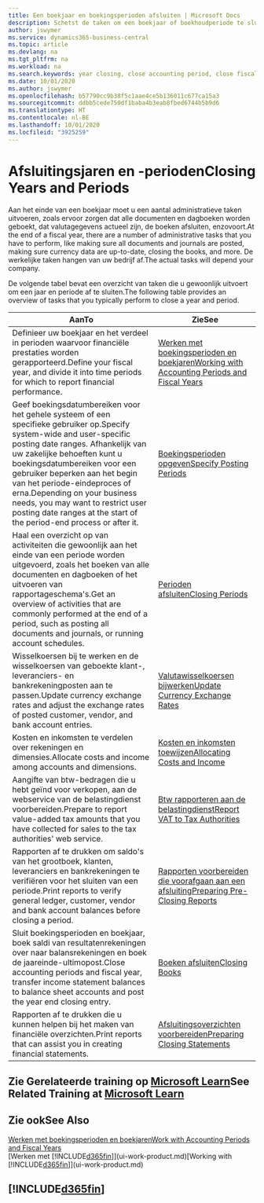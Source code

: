 ```yaml
---
title: Een boekjaar en boekingsperioden afsluiten | Microsoft Docs
description: Schetst de taken om een boekjaar of boekhoudperiode te sluiten, bijvoorbeeld, ervoor zorgen dat documenten en dagboeken worden geboekt en banksaldi verifiëren.
author: jswymer
ms.service: dynamics365-business-central
ms.topic: article
ms.devlang: na
ms.tgt_pltfrm: na
ms.workload: na
ms.search.keywords: year closing, close accounting period, close fiscal year, bank account detailed trial balance
ms.date: 10/01/2020
ms.author: jswymer
ms.openlocfilehash: b57790cc9b38f5c1aae4ce5b136011c677ca15a3
ms.sourcegitcommit: ddbb5cede750df1baba4b3eab8fbed6744b5b9d6
ms.translationtype: HT
ms.contentlocale: nl-BE
ms.lasthandoff: 10/01/2020
ms.locfileid: "3925259"
---
```

# <a name="closing-years-and-periods"></a><span data-ttu-id="7d01f-103">Afsluitingsjaren en -perioden</span><span class="sxs-lookup"><span data-stu-id="7d01f-103">Closing Years and Periods</span></span>

<span data-ttu-id="7d01f-104">Aan het einde van een boekjaar moet u een aantal administratieve taken uitvoeren, zoals ervoor zorgen dat alle documenten en dagboeken worden geboekt, dat valutagegevens actueel zijn, de boeken afsluiten, enzovoort.</span><span class="sxs-lookup"><span data-stu-id="7d01f-104">At the end of a fiscal year, there are a number of administrative tasks that you have to perform, like making sure all documents and journals are posted, making sure currency data are up-to-date, closing the books, and more.</span></span> <span data-ttu-id="7d01f-105">De werkelijke taken hangen van uw bedrijf af.</span><span class="sxs-lookup"><span data-stu-id="7d01f-105">The actual tasks will depend your company.</span></span>

<span data-ttu-id="7d01f-106">De volgende tabel bevat een overzicht van taken die u gewoonlijk uitvoert om een jaar en periode af te sluiten.</span><span class="sxs-lookup"><span data-stu-id="7d01f-106">The following table provides an overview of tasks that you typically perform to close a year and period.</span></span>

| <span data-ttu-id="7d01f-107">Aan</span><span class="sxs-lookup"><span data-stu-id="7d01f-107">To</span></span> | <span data-ttu-id="7d01f-108">Zie</span><span class="sxs-lookup"><span data-stu-id="7d01f-108">See</span></span> |
| --- | --- |
| <span data-ttu-id="7d01f-109">Definieer uw boekjaar en het verdeel in perioden waarvoor financiële prestaties worden gerapporteerd.</span><span class="sxs-lookup"><span data-stu-id="7d01f-109">Define your fiscal year, and divide it into time periods for which to report financial performance.</span></span> | [<span data-ttu-id="7d01f-110">Werken met boekingsperioden en boekjaren</span><span class="sxs-lookup"><span data-stu-id="7d01f-110">Working with Accounting Periods and Fiscal Years</span></span>](finance-accounting-periods-and-fiscal-years.md)|
| <span data-ttu-id="7d01f-111">Geef boekingsdatumbereiken voor het gehele systeem of een specifieke gebruiker op.</span><span class="sxs-lookup"><span data-stu-id="7d01f-111">Specify system-wide and user-specific posting date ranges.</span></span> <span data-ttu-id="7d01f-112">Afhankelijk van uw zakelijke behoeften kunt u boekingsdatumbereiken voor een gebruiker beperken aan het begin van het periode-eindeproces of erna.</span><span class="sxs-lookup"><span data-stu-id="7d01f-112">Depending on your business needs, you may want to restrict user posting date ranges at the start of the period-end process or after it.</span></span> |[<span data-ttu-id="7d01f-113">Boekingsperioden opgeven</span><span class="sxs-lookup"><span data-stu-id="7d01f-113">Specify Posting Periods</span></span>](finance-how-specify-posting-periods.md) |
| <span data-ttu-id="7d01f-114">Haal een overzicht op van activiteiten die gewoonlijk aan het einde van een periode worden uitgevoerd, zoals het boeken van alle documenten en dagboeken of het uitvoeren van rapportageschema's.</span><span class="sxs-lookup"><span data-stu-id="7d01f-114">Get an overview of activities that are commonly performed at the end of a period, such as posting all documents and journals, or running account schedules.</span></span> |[<span data-ttu-id="7d01f-115">Perioden afsluiten</span><span class="sxs-lookup"><span data-stu-id="7d01f-115">Closing Periods</span></span>](year-how-complete-period-end-processes.md) |
| <span data-ttu-id="7d01f-116">Wisselkoersen bij te werken en de wisselkoersen van geboekte klant-, leveranciers- en bankrekeningposten aan te passen.</span><span class="sxs-lookup"><span data-stu-id="7d01f-116">Update currency exchange rates and adjust the exchange rates of posted customer, vendor, and bank account entries.</span></span> |[<span data-ttu-id="7d01f-117">Valutawisselkoersen bijwerken</span><span class="sxs-lookup"><span data-stu-id="7d01f-117">Update Currency Exchange Rates</span></span>](finance-how-update-currencies.md) |
| <span data-ttu-id="7d01f-118">Kosten en inkomsten te verdelen over rekeningen en dimensies.</span><span class="sxs-lookup"><span data-stu-id="7d01f-118">Allocate costs and income among accounts and dimensions.</span></span> |[<span data-ttu-id="7d01f-119">Kosten en inkomsten toewijzen</span><span class="sxs-lookup"><span data-stu-id="7d01f-119">Allocating Costs and Income</span></span>](year-allocate-costs-income.md) |
| <span data-ttu-id="7d01f-120">Aangifte van btw-bedragen die u hebt geïnd voor verkopen, aan de webservice van de belastingdienst voorbereiden.</span><span class="sxs-lookup"><span data-stu-id="7d01f-120">Prepare to report value-added tax amounts that you have collected for sales to the tax authorities' web service.</span></span> |[<span data-ttu-id="7d01f-121">Btw rapporteren aan de belastingdienst</span><span class="sxs-lookup"><span data-stu-id="7d01f-121">Report VAT to Tax Authorities</span></span>](finance-how-report-vat.md)|
| <span data-ttu-id="7d01f-122">Rapporten af te drukken om saldo's van het grootboek, klanten, leveranciers en bankrekeningen te verifiëren voor het sluiten van een periode.</span><span class="sxs-lookup"><span data-stu-id="7d01f-122">Print reports to verify general ledger, customer, vendor and bank account balances before closing a period.</span></span> |[<span data-ttu-id="7d01f-123">Rapporten voorbereiden die voorafgaan aan een afsluiting</span><span class="sxs-lookup"><span data-stu-id="7d01f-123">Preparing Pre-Closing Reports</span></span>](year-prepare-preclose-reports.md) |
| <span data-ttu-id="7d01f-124">Sluit boekingsperioden en boekjaar, boek saldi van resultatenrekeningen over naar balansrekeningen en boek de jaareinde-ultimopost.</span><span class="sxs-lookup"><span data-stu-id="7d01f-124">Close accounting periods and fiscal year, transfer income statement balances to balance sheet accounts and post the year end closing entry.</span></span> |[<span data-ttu-id="7d01f-125">Boeken afsluiten</span><span class="sxs-lookup"><span data-stu-id="7d01f-125">Closing Books</span></span>](year-close-books.md) |
| <span data-ttu-id="7d01f-126">Rapporten af te drukken die u kunnen helpen bij het maken van financiële overzichten.</span><span class="sxs-lookup"><span data-stu-id="7d01f-126">Print reports that can assist you in creating financial statements.</span></span> |[<span data-ttu-id="7d01f-127">Afsluitingsoverzichten voorbereiden</span><span class="sxs-lookup"><span data-stu-id="7d01f-127">Preparing Closing Statements</span></span>](year-prepare-close-statement.md) |

## <a name="see-related-training-at-microsoft-learn"></a><span data-ttu-id="7d01f-128">Zie Gerelateerde training op [Microsoft Learn](/learn/modules/close-fiscal-year-dynamics-365-business-central/index)</span><span class="sxs-lookup"><span data-stu-id="7d01f-128">See Related Training at [Microsoft Learn](/learn/modules/close-fiscal-year-dynamics-365-business-central/index)</span></span>

## <a name="see-also"></a><span data-ttu-id="7d01f-129">Zie ook</span><span class="sxs-lookup"><span data-stu-id="7d01f-129">See Also</span></span>

[<span data-ttu-id="7d01f-130">Werken met boekingsperioden en boekjaren</span><span class="sxs-lookup"><span data-stu-id="7d01f-130">Work with Accounting Periods and Fiscal Years</span></span>](finance-accounting-periods-and-fiscal-years.md)  
<span data-ttu-id="7d01f-131">[Werken met [!INCLUDE[d365fin](includes/d365fin_md.md)]](ui-work-product.md)</span><span class="sxs-lookup"><span data-stu-id="7d01f-131">[Working with [!INCLUDE[d365fin](includes/d365fin_md.md)]](ui-work-product.md)</span></span>

## [!INCLUDE[d365fin](includes/free_trial_md.md)]  
